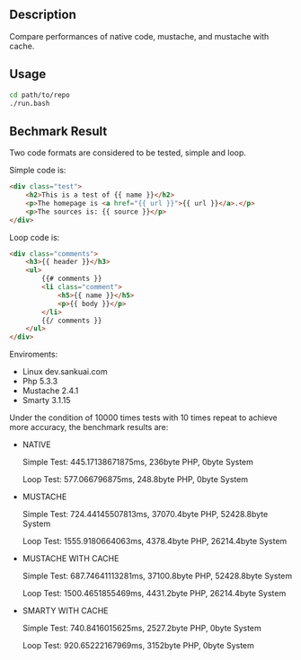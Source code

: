 ## Description

Compare performances of native code, mustache, and mustache with cache.

## Usage

```bash
cd path/to/repo
./run.bash
```

## Bechmark Result

Two code formats are considered to be tested, simple and loop.

Simple code is:

```html
<div class="test">
    <h2>This is a test of {{ name }}</h2>
    <p>The homepage is <a href="{{ url }}">{{ url }}</a>.</p>
    <p>The sources is: {{ source }}</p>
</div>
```

Loop code is:

```html
<div class="comments">
    <h3>{{ header }}</h3>
    <ul>
        {{# comments }}
        <li class="comment">
            <h5>{{ name }}</h5>
            <p>{{ body }}</p>
        </li>
        {{/ comments }}
    </ul>
</div>
```

Enviroments:

- Linux dev.sankuai.com
- Php 5.3.3
- Mustache 2.4.1
- Smarty 3.1.15

Under the condition of 10000 times tests with 10 times repeat to achieve more accuracy, the benchmark results are:

-   NATIVE

    Simple Test: 445.17138671875ms, 236byte PHP, 0byte System

    Loop Test: 577.066796875ms, 248.8byte PHP, 0byte System

-   MUSTACHE

    Simple Test: 724.44145507813ms, 37070.4byte PHP, 52428.8byte System

    Loop Test: 1555.9180664063ms, 4378.4byte PHP, 26214.4byte System

-   MUSTACHE WITH CACHE

    Simple Test: 687.74641113281ms, 37100.8byte PHP, 52428.8byte System

    Loop Test: 1500.4651855469ms, 4431.2byte PHP, 26214.4byte System

-   SMARTY WITH CACHE

    Simple Test: 740.8416015625ms, 2527.2byte PHP, 0byte System

    Loop Test: 920.65222167969ms, 3152byte PHP, 0byte System

